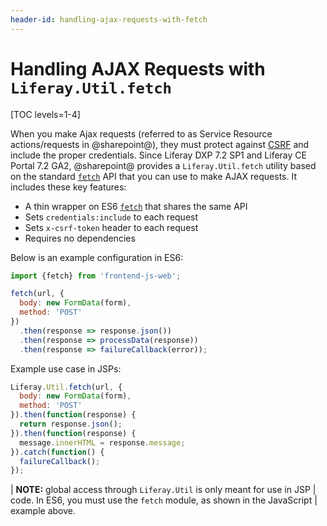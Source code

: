 ```yaml
---
header-id: handling-ajax-requests-with-fetch
---
```


# Handling AJAX Requests with `Liferay.Util.fetch`

[TOC levels=1-4]

When you make Ajax requests (referred to as Service Resource actions/requests in 
@sharepoint@), they must protect against [CSRF](https://en.wikipedia.org/wiki/Cross-site_request_forgery)
and include the proper credentials. Since Liferay DXP 7.2 SP1 and Liferay 
CE Portal 7.2 GA2, @sharepoint@ provides a `Liferay.Util.fetch` utility 
based on the standard [`fetch`](https://fetch.spec.whatwg.org/) API that you 
can use to make AJAX requests. It includes these key features:

- A thin wrapper on ES6 [`fetch`](https://fetch.spec.whatwg.org/) that shares 
  the same API
- Sets `credentials:include` to each request
- Sets `x-csrf-token` header to each request
- Requires no dependencies

Below is an example configuration in ES6:

```JavaScript
import {fetch} from 'frontend-js-web';

fetch(url, {
  body: new FormData(form),
  method: 'POST'
})
  .then(response => response.json())
  .then(response => processData(response))
  .then(response => failureCallback(error));
```

Example use case in JSPs:

```JavaScript
Liferay.Util.fetch(url, {
  body: new FormData(form),
  method: 'POST'
}).then(function(response) {
  return response.json();
}).then(function(response) {
  message.innerHTML = response.message;
}).catch(function() {
  failureCallback();
});
```

| **NOTE:** global access through `Liferay.Util` is only meant for use in JSP 
| code. In ES6, you must use the `fetch` module, as shown in the JavaScript 
| example above.
